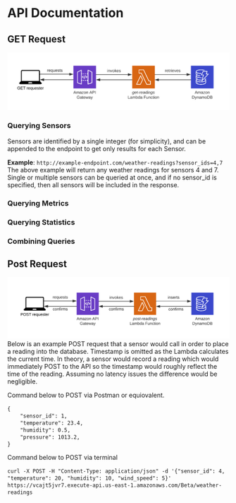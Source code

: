 # API Documentation



## GET Request
![Alt text](resources/get.png)

### Querying Sensors
Sensors are identified by a single integer (for simplicity), and can be appended to the endpoint to get only results for each Sensor.

**Example**: `http://example-endpoint.com/weather-readings?sensor_ids=4,7`
The above example will return any weather readings for sensors 4 and 7. Single or multiple sensors can be queried at once, and if no sensor_id is specified, then all sensors will be included in the response. 

### Querying Metrics


### Querying Statistics


### Combining Queries

## Post Request
![Alt text](resources/post.png)
Below is an example POST request that a sensor would call in order to place a reading into the database. Timestamp is omitted as the Lambda calculates the current time. In theory, a sensor would record a reading which would immediately POST to the API so the timestamp would roughly reflect the time of the reading. Assuming no latency issues the difference would be negligible. 

Command below to POST via Postman or equiovalent.
```
{
    "sensor_id": 1,
    "temperature": 23.4,
    "humidity": 0.5,
    "pressure": 1013.2,
}
```

Command below to POST via terminal
```
curl -X POST -H "Content-Type: application/json" -d '{"sensor_id": 4, "temperature": 20, "humidity": 10, "wind_speed": 5}' https://vcajt5jvr7.execute-api.us-east-1.amazonaws.com/Beta/weather-readings 
```